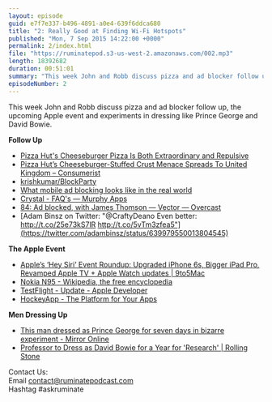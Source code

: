 ```yaml
---
layout: episode
guid: e7f7e337-b496-4891-a0e4-639f6ddca680
title: "2: Really Good at Finding Wi-Fi Hotspots"
published: "Mon, 7 Sep 2015 14:22:00 +0000"
permalink: 2/index.html
file: "https://ruminatepod.s3-us-west-2.amazonaws.com/002.mp3"
length: 18392682
duration: 00:51:01
summary: "This week John and Robb discuss pizza and ad blocker follow up, the upcoming Apple event and experiments in dressing like Prince George and David Bowie."
episodeNumber: 2
---
```


This week John and Robb discuss pizza and ad blocker follow up, the upcoming Apple event and experiments in dressing like Prince George and David Bowie.

**Follow Up**

*   [Pizza Hut's Cheeseburger Pizza Is Both Extraordinary and Repulsive](http://jezebel.com/pizza-huts-cheeseburger-pizza-is-both-extraordinary-an-1345132027)
*   [Pizza Hut’s Cheeseburger-Stuffed Crust Menace Spreads To United Kingdom – Consumerist](http://consumerist.com/2013/09/18/pizza-huts-cheeseburger-stuffed-crust-menace-spreads-to-united-kingdom/)
*   [krishkumar/BlockParty](https://github.com/krishkumar/BlockParty)
*   [What mobile ad blocking looks like in the real world](http://thenextweb.com/apple/2015/08/24/ios-9-content-blocking-will-transform-the-mobile-web-ive-tried-it/)
*   [Crystal - FAQ's — Murphy Apps](http://murphyapps.co/blog/2015/9/4/crystal-faqs)
*   [84: Ad blocked, with James Thomson — Vector — Overcast](https://overcast.fm/+BBrdJVS5A)
*   [Adam Binsz on Twitter: "@CraftyDeano Even better: http://t.co/25e73kS7lR http://t.co/5vTm3zfea5"](https://twitter.com/adambinsz/status/639979550013804545)

**The Apple Event**

*   [Apple’s ‘Hey Siri’ Event Roundup: Upgraded iPhone 6s, Bigger iPad Pro, Revamped Apple TV + Apple Watch updates | 9to5Mac](http://9to5mac.com/2015/09/04/apple-sep-9-iphone-6s-ipad-pro-apple-tv-watch/)
*   [Nokia N95 - Wikipedia, the free encyclopedia](https://en.wikipedia.org/wiki/Nokia_N95)
*   [TestFlight - Update - Apple Developer](https://developer.apple.com/testflight/update/)
*   [HockeyApp - The Platform for Your Apps](http://hockeyapp.net/features/)

**Men Dressing Up**

*   [This man dressed as Prince George for seven days in bizarre experiment - Mirror Online](http://www.mirror.co.uk/news/weird-news/man-dressed-prince-george-seven-6311659)
*   [Professor to Dress as David Bowie for a Year for 'Research' | Rolling Stone](http://www.rollingstone.com/music/news/professor-to-dress-as-david-bowie-for-a-year-for-research-20150818)

Contact Us:  
Email contact@ruminatepodcast.com  
Hashtag #askruminate
